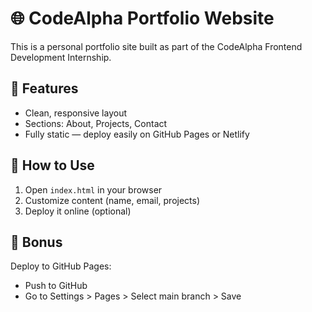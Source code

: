 # 🌐 CodeAlpha Portfolio Website

This is a personal portfolio site built as part of the CodeAlpha Frontend Development Internship.

## 📌 Features
- Clean, responsive layout
- Sections: About, Projects, Contact
- Fully static — deploy easily on GitHub Pages or Netlify

## 🚀 How to Use
1. Open `index.html` in your browser
2. Customize content (name, email, projects)
3. Deploy it online (optional)

## 🔗 Bonus
Deploy to GitHub Pages:
- Push to GitHub
- Go to Settings > Pages > Select main branch > Save
